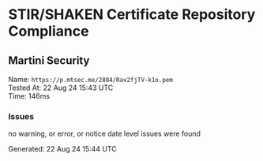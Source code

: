 # STIR/SHAKEN Certificate Repository Compliance

## Martini Security

Name: `https://p.mtsec.me/2884/Rav2fjTV-k1o.pem`\
Tested At: 22 Aug 24 15:43 UTC\
Time: 146ms

### Issues

no warning, or error, or notice date level issues were found

Generated: 22 Aug 24 15:44 UTC